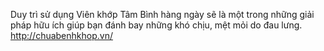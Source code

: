 Duy trì sử dụng Viên khớp Tâm Bình hàng ngày sẽ là một trong những giải pháp hữu ích giúp bạn đánh bay những khó chịu, mệt mỏi do đau lưng.
http://chuabenhkhop.vn/
